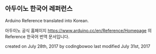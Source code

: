 ## 아두이노 한국어 레퍼런스

Arduino Reference translated into Korean.


아두이노 공식 홈페이지 https://www.arduino.cc/en/Reference/Homepage 의 Reference 한국어 번역 문서입니다.

created on July 28th, 2017 by codingbowoo
last modified July 31st, 2017

